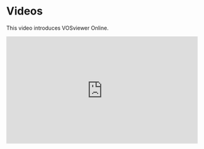 # Videos

This video introduces VOSviewer Online.

<style>
.video-container {
  overflow: hidden;
  position: relative;
  width:100%;
}

.video-container::after {
  padding-top: 56.25%;
  display: block;
  content: '';
}

.video-container iframe {
  position: absolute;
  top: 0;
  left: 0;
  width: 100%;
  height: 100%;
}
</style>
<div class="video-container">
<iframe src="https://www.youtube.com/embed/DkIYxomqm4k" title="YouTube video player" allow="accelerometer; autoplay; encrypted-media; gyroscope; picture-in-picture" allowfullscreen="" style="border: 1px solid #ddd;"></iframe>
</div>
